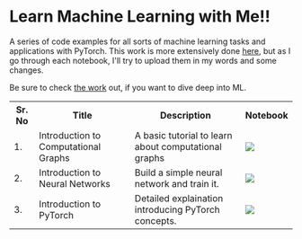 # Learn Machine Learning with Me!!

A series of code examples for all sorts of machine learning tasks and applications with PyTorch. This work is more extensively done [here](https://github.com/dair-ai/ML-Notebooks), but as I go through each notebook, I'll try to upload them in my words and some changes. 

Be sure to check [the work](https://github.com/dair-ai/ML-Notebooks) out, if you want to dive deep into ML.


<table class="tg">
  <tr>
    <th class="tg-yw4l"><b>Sr. No</b></th>
    <th class="tg-yw4l"><b>Title</b></th>
    <th class="tg-yw4l"><b>Description</b></th>
    <th class="tg-yw4l"><b>Notebook</b></th>
  </tr>
  
  <tr>
    <td class="tg-yw4l">1.</td>
    <td class="tg-yw4l">Introduction to Computational Graphs</td>
    <td class="tg-yw4l">A basic tutorial to learn about computational graphs</td>
    <td class="tg-yw4l"><a href="https://colab.research.google.com/github/MonitSharma/Learn-Machine-Learning-with-Me/blob/main/Introduction_to_Computational_Graph.ipynb">
  <img src="https://colab.research.google.com/assets/colab-badge.svg" width = '' >
</a></td>
  </tr>
  
  <tr>
    <td class="tg-yw4l">2.</td>
    <td class="tg-yw4l">Introduction to Neural Networks</td>
    <td class="tg-yw4l">Build a simple neural network and train it.</td>
    <td class="tg-yw4l"><a href="https://colab.research.google.com/github/MonitSharma/Learn-Machine-Learning-with-Me/blob/main/Hello_World_in_PyTorch.ipynb">
  <img src="https://colab.research.google.com/assets/colab-badge.svg" width = '' >
</a></td>
  </tr>
  
  <tr>
    <td class="tg-yw4l">3.</td>
    <td class="tg-yw4l">Introduction to PyTorch</td>
    <td class="tg-yw4l">Detailed explaination introducing PyTorch concepts.</td>
    <td class="tg-yw4l"><a href="https://colab.research.google.com/github/MonitSharma/Learn-Machine-Learning-with-Me/blob/main/Introduction_to_PyTorch.ipynb">
  <img src="https://colab.research.google.com/assets/colab-badge.svg" width = '' >
</a></td>
  </tr>
  
 

 
  </table> 

